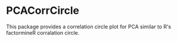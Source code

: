 # PCACorrCircle

This package provides a correlation circle plot for PCA similar to R's factormineR corralation circle.


